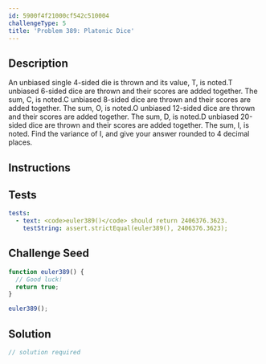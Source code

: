 ```yaml
---
id: 5900f4f21000cf542c510004
challengeType: 5
title: 'Problem 389: Platonic Dice'
---
```


## Description
<section id='description'>
An unbiased single 4-sided die is thrown and its value, T, is noted.T unbiased 6-sided dice are thrown and their scores are added together. The sum, C, is noted.C unbiased 8-sided dice are thrown and their scores are added together. The sum, O, is noted.O unbiased 12-sided dice are thrown and their scores are added together. The sum, D, is noted.D unbiased 20-sided dice are thrown and their scores are added together. The sum, I, is noted.
Find the variance of I, and give your answer rounded to 4 decimal places.
</section>

## Instructions
<section id='instructions'>

</section>

## Tests
<section id='tests'>

```yml
tests:
  - text: <code>euler389()</code> should return 2406376.3623.
    testString: assert.strictEqual(euler389(), 2406376.3623);

```

</section>

## Challenge Seed
<section id='challengeSeed'>

<div id='js-seed'>

```js
function euler389() {
  // Good luck!
  return true;
}

euler389();
```

</div>



</section>

## Solution
<section id='solution'>

```js
// solution required
```

</section>

